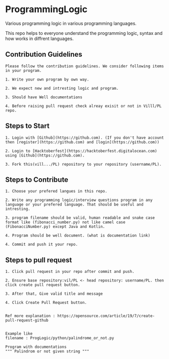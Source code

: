 # ProgrammingLogic

Various programming logic in various programming languages.

This repo helps to everyone understand the programming logic, syntax and how works in diffrent languages.

## Contribution Guidelines

    Please follow the contribution guidelines. We consider following items in your program.

    1. Write your own program by own way.

    2. We expect new and intresting logic and program.

    3. Should have Well documentations

    4. Before raising pull request check alreay exisit or not in Villl/PL repo.
    
    
## Steps to Start 

    1. Login with [Github](https://github.com). (If you don't have account then [register](https://github.com) and [login](https://github.com))

    2. Login to [Hacktoberfest](https://hacktoberfest.digitalocean.com) using [Github](https://github.com).

    3. Fork this(vill.../PL) repository to your repository (username/PL).
    
    
## Steps to Contribute

    1. Choose your prefered langues in this repo.

    2. Write any programming logic/interview questions program in any language or your prefered language. That should be useful and intresting. 

    3. program filename should be valid, human readable and snake case format like (fibonacci_number.py) not like camel case (FibonacciNumber.py) except Java and Kotlin.

    4. Program should be well document. (what is documentation link)

    4. Commit and push it your repo.
    
## Steps to pull request

    1. Click pull request in your repo after commit and push.

    2. Ensure base repository:vil/PL <- head repository: username/PL. then click create pull request button.

    3. After that, Give valid title and message

    4. Click Create Pull Request button.


    Ref more explanation : https://opensource.com/article/19/7/create-pull-request-github
    
    
    Example like
    filename : ProgLogic/python/palindrome_or_not.py

    Program with documentations
    """ Palindrom or not given string """

    

